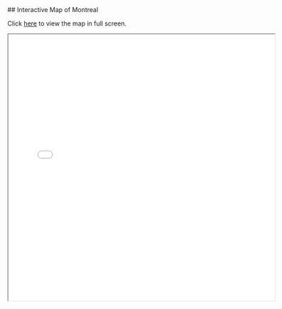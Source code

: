 <link rel="shortcut icon" type="image/x-icon" href="favicon.ico"> 
## Interactive Map of Montreal

Click [here](test_map.html) to view the map in full screen.


<iframe src="test_map.html" height="600" width="600"></iframe>
